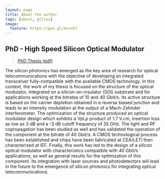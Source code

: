 ```yaml
---
layout: page
title: About the author
tags: [about, gilles]
image:
  feature: https://goo.gl/Xxonh7
---
```


## PhD - High Speed Silicon Optical Modulator

> [PhD Thesis (pdf)](https://drive.google.com/file/d/0B9PEvSdE5LlRMzAwOGMxOTAtNDI0ZS00YjliLThmZmYtN2ZmNjBkNDU2NDlj/view)

The silicon photonics has emerged as the key area of research for optical telecommunications with the objective of developing an integrated transceiver fully-compatible with the available CMOS technology. In this context, the work of my thesis is focused on the structure of the optical modulator, integrated on a silicon-on-insulator (SOI) substrate and for applications working at the bitrates of 10 and 40 Gbit/s. Its active structure is based on the carrier depletion obtained in a reverse biased junction and leads to an intensity modulation at the output of a Mach-Zehnder interferometer. The optimization of the structure produced an optical modulator design which exhibits a VpLp product of 1.7 V.cm, insertion loss as low as 3 dB and a -3 dB cutoff frequency of 35 GHz. The light and RF copropagation has been studied as well and has validated the operation of the component at the bitrate of 40 Gbit/s. A CMOS technological process has been established and chips have been fabricated at CEA/LETI then characterized at IEF. Finally, this work has led to the design of a silicon optical modulator with characteristics compatible with 40 Gbit/s applications, as well as general results for the optimization of this component. Its integration with laser sources and photodetectors will lead in the future to the emergence of silicon photonics for integrating optical telecommunications.
